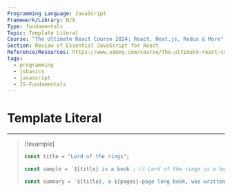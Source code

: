 ```yaml
---
Programming Language: JavaScript
Framework/Library: N/A
Type: fundamentals
Topic: Template Literal
Course: "The Ultimate React Course 2024: React, Next.js, Redux & More"
Section: Review of Essential JavaScript for React
Reference/Resources: https://www.udemy.com/course/the-ultimate-react-course/
tags:
  - programming
  - jsbasics
  - javascript
  - JS-Fundamentals
---
```

# Template Literal

--- 

>[!example]
>```javascript
>const title = "Lord of the rings";
>
>const sample = `${title} is a book`; // Lord of the rings is a book
>
>const summary = `${title}, a ${pages}-page long book, was written by ${author} and published in ${publicationDate.split("-")[0]}`;
>
>```
